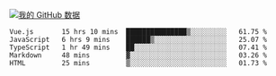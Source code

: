 [![我的 GitHub 数据](https://github-readme-stats.vercel.app/api?username=unbrain&?theme=dark)]()

<!--START_SECTION:waka-->
```text
Vue.js       15 hrs 10 mins  ███████████████▒░░░░░░░░░   61.75 % 
JavaScript   6 hrs 9 mins    ██████▒░░░░░░░░░░░░░░░░░░   25.07 % 
TypeScript   1 hr 49 mins    ██░░░░░░░░░░░░░░░░░░░░░░░   07.41 % 
Markdown     48 mins         ▓░░░░░░░░░░░░░░░░░░░░░░░░   03.26 % 
HTML         25 mins         ▒░░░░░░░░░░░░░░░░░░░░░░░░   01.73 % 
```
<!--END_SECTION:waka-->
